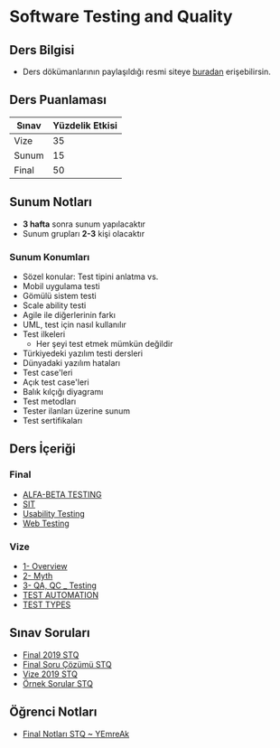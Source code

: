 # Software Testing and Quality 

## Ders Bilgisi

- Ders dökümanlarının paylaşıldığı resmi siteye [buradan][Rüya Hoca Avesis] erişebilirsin.

## Ders Puanlaması

| Sınav | Yüzdelik Etkisi |
| ----- | --------------- |
| Vize  | 35              |
| Sunum | 15              |
| Final | 50              |

## Sunum Notları

- **3 hafta** sonra sunum yapılacaktır
- Sunum grupları **2-3** kişi olacaktır

### Sunum Konumları

- Sözel konular: Test tipini anlatma vs.
- Mobil uygulama testi
- Gömülü sistem testi
- Scale ability testi
- Agile ile diğerlerinin farkı
- UML, test için nasıl kullanılır
- Test ilkeleri
  - Her şeyi test etmek mümkün değildir
- Türkiyedeki yazılım testi dersleri
- Dünyadaki yazılım hataları
- Test case'leri
- Açık test case'leri
- Balık kılçığı diyagramı
- Test metodları
- Tester ilanları üzerine sunum
- Test sertifikaları

[Rüya Hoca Avesis]: http://avesis.istanbulc.edu.tr/ruyasamli/dokumanlar
<!--Index-->


## Ders İçeriği


### Final

- [ALFA-BETA TESTING](./Ders%20%C4%B0%C3%A7eri%C4%9Fi/Final/ALFA-BETA%20TESTING.pdf)
- [SIT](./Ders%20%C4%B0%C3%A7eri%C4%9Fi/Final/SIT.pdf)
- [Usability Testing](./Ders%20%C4%B0%C3%A7eri%C4%9Fi/Final/Usability%20Testing.pdf)
- [Web Testing](./Ders%20%C4%B0%C3%A7eri%C4%9Fi/Final/Web%20Testing.pdf)

### Vize

- [1- Overview](./Ders%20%C4%B0%C3%A7eri%C4%9Fi/Vize/1-%20Overview.pdf)
- [2- Myth](./Ders%20%C4%B0%C3%A7eri%C4%9Fi/Vize/2-%20Myth.pdf)
- [3- QA, QC _ Testing](./Ders%20%C4%B0%C3%A7eri%C4%9Fi/Vize/3-%20QA%2C%20QC%20_%20Testing.pdf)
- [TEST AUTOMATION](./Ders%20%C4%B0%C3%A7eri%C4%9Fi/Vize/TEST%20AUTOMATION.pdf)
- [TEST TYPES](./Ders%20%C4%B0%C3%A7eri%C4%9Fi/Vize/TEST%20TYPES.pdf)

## Sınav Soruları

- [Final 2019 STQ](./S%C4%B1nav%20Sorular%C4%B1/Final%202019%20STQ.pdf)
- [Final Soru Çözümü STQ](./S%C4%B1nav%20Sorular%C4%B1/Final%20Soru%20%C3%87%C3%B6z%C3%BCm%C3%BC%20STQ.pdf)
- [Vize 2019 STQ](./S%C4%B1nav%20Sorular%C4%B1/Vize%202019%20STQ.pdf)
- [Örnek Sorular STQ](./S%C4%B1nav%20Sorular%C4%B1/%C3%96rnek%20Sorular%20STQ.pdf)

## Öğrenci Notları

- [Final Notları STQ ~ YEmreAk](./%C3%96%C4%9Frenci%20Notlar%C4%B1/Final%20Notlar%C4%B1%20STQ%20~%20YEmreAk.pdf)



<!--Index-->
